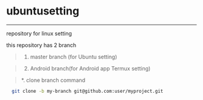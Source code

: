 # ubuntusetting

---

repository for linux setting

this repository has 2 branch



> 1. master branch (for Ubuntu setting)
 
 
> 2. Android branch(for Android app Termux setting)
  
  
> *. clone branch command

```bash
  git clone -b my-branch git@github.com:user/myproject.git  
```
  
